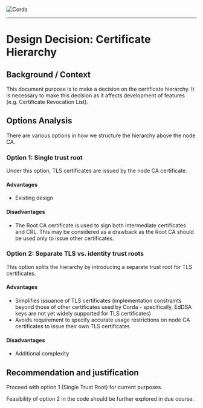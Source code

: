 ![Corda](https://www.corda.net/wp-content/uploads/2016/11/fg005_corda_b.png)

--------------------------------------------
Design Decision: Certificate Hierarchy
============================================

## Background / Context

This document purpose is to make a decision on the certificate hierarchy. It is necessary to make this decision as it affects development of features (e.g. Certificate Revocation List).

## Options Analysis

There are various options in how we structure the hierarchy above the node CA.

### Option 1: Single trust root

Under this option, TLS certificates are issued by the node CA certificate.

#### Advantages

- Existing design

#### Disadvantages

- The Root CA certificate is used to sign both intermediate certificates and CRL. This may be considered as a drawback as the Root CA should be used only to issue other certificates.

### Option 2: Separate TLS vs. identity trust roots

This option splits the hierarchy by introducing a separate trust root for TLS certificates. 

#### Advantages

- Simplifies issuance of TLS certificates (implementation constraints beyond those of other certificates used by Corda - specifically, EdDSA keys are not yet widely supported for TLS certificates)
- Avoids requirement to specify accurate usage restrictions on node CA certificates to issue their own TLS certificates

#### Disadvantages

- Additional complexity

## Recommendation and justification

Proceed with option 1 (Single Trust Root) for current purposes.

Feasibility of option 2 in the code should be further explored in due course.